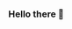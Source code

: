 ### Hello there 👋

<!--
**KRoy118/KRoy118** is a ✨ _special_ ✨ repository because its `README.md` (this file) appears on your GitHub profile.

Katha here :blush:



https://kroy118.github.io/
-->
